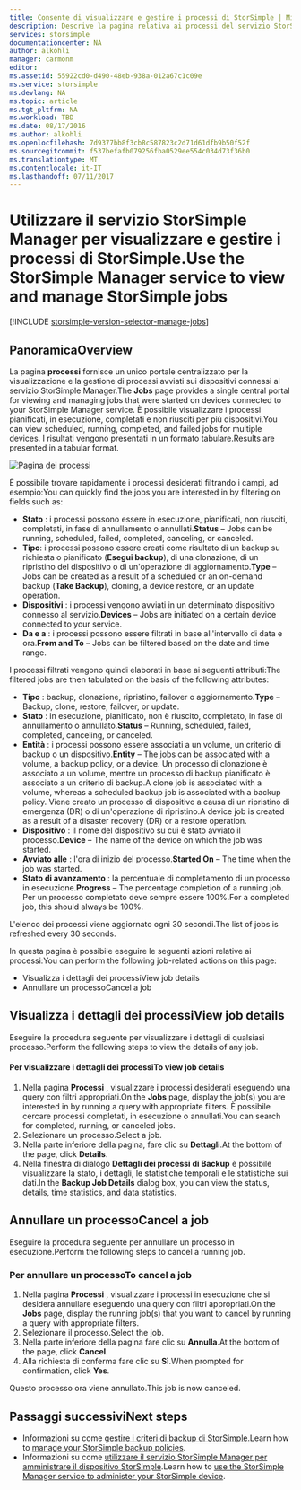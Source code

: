 ```yaml
---
title: Consente di visualizzare e gestire i processi di StorSimple | Microsoft Docs
description: Descrive la pagina relativa ai processi del servizio StorSimple Manager e come utilizzarlo per tenere traccia dei processi di backup recenti, correnti e pianificati.
services: storsimple
documentationcenter: NA
author: alkohli
manager: carmonm
editor: 
ms.assetid: 55922cd0-d490-48eb-938a-012a67c1c09e
ms.service: storsimple
ms.devlang: NA
ms.topic: article
ms.tgt_pltfrm: NA
ms.workload: TBD
ms.date: 08/17/2016
ms.author: alkohli
ms.openlocfilehash: 7d9377bb8f3cb8c587823c2d71d61dfb9b50f52f
ms.sourcegitcommit: f537befafb079256fba0529ee554c034d73f36b0
ms.translationtype: MT
ms.contentlocale: it-IT
ms.lasthandoff: 07/11/2017
---
```

# <a name="use-the-storsimple-manager-service-to-view-and-manage-storsimple-jobs"></a><span data-ttu-id="37185-103">Utilizzare il servizio StorSimple Manager per visualizzare e gestire i processi di StorSimple.</span><span class="sxs-lookup"><span data-stu-id="37185-103">Use the StorSimple Manager service to view and manage StorSimple jobs</span></span>
[!INCLUDE [storsimple-version-selector-manage-jobs](../../includes/storsimple-version-selector-manage-jobs.md)]

## <a name="overview"></a><span data-ttu-id="37185-104">Panoramica</span><span class="sxs-lookup"><span data-stu-id="37185-104">Overview</span></span>
<span data-ttu-id="37185-105">La pagina **processi** fornisce un unico portale centralizzato per la visualizzazione e la gestione di processi avviati sui dispositivi connessi al servizio StorSimple Manager.</span><span class="sxs-lookup"><span data-stu-id="37185-105">The **Jobs** page provides a single central portal for viewing and managing jobs that were started on devices connected to your StorSimple Manager service.</span></span> <span data-ttu-id="37185-106">È possibile visualizzare i processi pianificati, in esecuzione, completati e non riusciti per più dispositivi.</span><span class="sxs-lookup"><span data-stu-id="37185-106">You can view scheduled, running, completed, and failed jobs for multiple devices.</span></span> <span data-ttu-id="37185-107">I risultati vengono presentati in un formato tabulare.</span><span class="sxs-lookup"><span data-stu-id="37185-107">Results are presented in a tabular format.</span></span> 

![Pagina dei processi](./media/storsimple-manage-jobs/HCS_JobsPage.png)

<span data-ttu-id="37185-109">È possibile trovare rapidamente i processi desiderati filtrando i campi, ad esempio:</span><span class="sxs-lookup"><span data-stu-id="37185-109">You can quickly find the jobs you are interested in by filtering on fields such as:</span></span>

* <span data-ttu-id="37185-110">**Stato** : i processi possono essere in esecuzione, pianificati, non riusciti, completati, in fase di annullamento o annullati.</span><span class="sxs-lookup"><span data-stu-id="37185-110">**Status** – Jobs can be running, scheduled, failed, completed, canceling, or canceled.</span></span>
* <span data-ttu-id="37185-111">**Tipo**: i processi possono essere creati come risultato di un backup su richiesta o pianificato (**Esegui backup**), di una clonazione, di un ripristino del dispositivo o di un'operazione di aggiornamento.</span><span class="sxs-lookup"><span data-stu-id="37185-111">**Type** – Jobs can be created as a result of a scheduled or an on-demand backup (**Take Backup**), cloning, a device restore, or an update operation.</span></span>
* <span data-ttu-id="37185-112">**Dispositivi** : i processi vengono avviati in un determinato dispositivo connesso al servizio.</span><span class="sxs-lookup"><span data-stu-id="37185-112">**Devices** – Jobs are initiated on a certain device connected to your service.</span></span>
* <span data-ttu-id="37185-113">**Da e a** : i processi possono essere filtrati in base all'intervallo di data e ora.</span><span class="sxs-lookup"><span data-stu-id="37185-113">**From and To** – Jobs can be filtered based on the date and time range.</span></span>

<span data-ttu-id="37185-114">I processi filtrati vengono quindi elaborati in base ai seguenti attributi:</span><span class="sxs-lookup"><span data-stu-id="37185-114">The filtered jobs are then tabulated on the basis of the following attributes:</span></span>

* <span data-ttu-id="37185-115">**Tipo** : backup, clonazione, ripristino, failover o aggiornamento.</span><span class="sxs-lookup"><span data-stu-id="37185-115">**Type** – Backup, clone, restore, failover, or update.</span></span>
* <span data-ttu-id="37185-116">**Stato** : in esecuzione, pianificato, non è riuscito, completato, in fase di annullamento o annullato.</span><span class="sxs-lookup"><span data-stu-id="37185-116">**Status** – Running, scheduled, failed, completed, canceling, or canceled.</span></span>
* <span data-ttu-id="37185-117">**Entità** : i processi possono essere associati a un volume, un criterio di backup o un dispositivo.</span><span class="sxs-lookup"><span data-stu-id="37185-117">**Entity** – The jobs can be associated with a volume, a backup policy, or a device.</span></span> <span data-ttu-id="37185-118">Un processo di clonazione è associato a un volume, mentre un processo di backup pianificato è associato a un criterio di backup.</span><span class="sxs-lookup"><span data-stu-id="37185-118">A clone job is associated with a volume, whereas a scheduled backup job is associated with a backup policy.</span></span> <span data-ttu-id="37185-119">Viene creato un processo di dispositivo a causa di un ripristino di emergenza (DR) o di un'operazione di ripristino.</span><span class="sxs-lookup"><span data-stu-id="37185-119">A device job is created as a result of a disaster recovery (DR) or a restore operation.</span></span>
* <span data-ttu-id="37185-120">**Dispositivo** : il nome del dispositivo su cui è stato avviato il processo.</span><span class="sxs-lookup"><span data-stu-id="37185-120">**Device** – The name of the device on which the job was started.</span></span>
* <span data-ttu-id="37185-121">**Avviato alle** : l'ora di inizio del processo.</span><span class="sxs-lookup"><span data-stu-id="37185-121">**Started On** – The time when the job was started.</span></span>
* <span data-ttu-id="37185-122">**Stato di avanzamento** : la percentuale di completamento di un processo in esecuzione.</span><span class="sxs-lookup"><span data-stu-id="37185-122">**Progress** – The percentage completion of a running job.</span></span> <span data-ttu-id="37185-123">Per un processo completato deve sempre essere 100%.</span><span class="sxs-lookup"><span data-stu-id="37185-123">For a completed job, this should always be 100%.</span></span>

<span data-ttu-id="37185-124">L'elenco dei processi viene aggiornato ogni 30 secondi.</span><span class="sxs-lookup"><span data-stu-id="37185-124">The list of jobs is refreshed every 30 seconds.</span></span>

<span data-ttu-id="37185-125">In questa pagina è possibile eseguire le seguenti azioni relative ai processi:</span><span class="sxs-lookup"><span data-stu-id="37185-125">You can perform the following job-related actions on this page:</span></span>

* <span data-ttu-id="37185-126">Visualizza i dettagli dei processi</span><span class="sxs-lookup"><span data-stu-id="37185-126">View job details</span></span>
* <span data-ttu-id="37185-127">Annullare un processo</span><span class="sxs-lookup"><span data-stu-id="37185-127">Cancel a job</span></span>

## <a name="view-job-details"></a><span data-ttu-id="37185-128">Visualizza i dettagli dei processi</span><span class="sxs-lookup"><span data-stu-id="37185-128">View job details</span></span>
<span data-ttu-id="37185-129">Eseguire la procedura seguente per visualizzare i dettagli di qualsiasi processo.</span><span class="sxs-lookup"><span data-stu-id="37185-129">Perform the following steps to view the details of any job.</span></span>

#### <a name="to-view-job-details"></a><span data-ttu-id="37185-130">Per visualizzare i dettagli dei processi</span><span class="sxs-lookup"><span data-stu-id="37185-130">To view job details</span></span>
1. <span data-ttu-id="37185-131">Nella pagina **Processi** , visualizzare i processi desiderati eseguendo una query con filtri appropriati.</span><span class="sxs-lookup"><span data-stu-id="37185-131">On the **Jobs** page, display the job(s) you are interested in by running a query with appropriate filters.</span></span> <span data-ttu-id="37185-132">È possibile cercare processi completati, in esecuzione o annullati.</span><span class="sxs-lookup"><span data-stu-id="37185-132">You can search for completed, running, or canceled jobs.</span></span>
2. <span data-ttu-id="37185-133">Selezionare un processo.</span><span class="sxs-lookup"><span data-stu-id="37185-133">Select a job.</span></span>
3. <span data-ttu-id="37185-134">Nella parte inferiore della pagina, fare clic su **Dettagli**.</span><span class="sxs-lookup"><span data-stu-id="37185-134">At the bottom of the page, click **Details**.</span></span>
4. <span data-ttu-id="37185-135">Nella finestra di dialogo **Dettagli dei processi di Backup** è possibile visualizzare la stato, i dettagli, le statistiche temporali e le statistiche sui dati.</span><span class="sxs-lookup"><span data-stu-id="37185-135">In the **Backup Job Details** dialog box, you can view the status, details, time statistics, and data statistics.</span></span>

## <a name="cancel-a-job"></a><span data-ttu-id="37185-136">Annullare un processo</span><span class="sxs-lookup"><span data-stu-id="37185-136">Cancel a job</span></span>
<span data-ttu-id="37185-137">Eseguire la procedura seguente per annullare un processo in esecuzione.</span><span class="sxs-lookup"><span data-stu-id="37185-137">Perform the following steps to cancel a running job.</span></span>

### <a name="to-cancel-a-job"></a><span data-ttu-id="37185-138">Per annullare un processo</span><span class="sxs-lookup"><span data-stu-id="37185-138">To cancel a job</span></span>
1. <span data-ttu-id="37185-139">Nella pagina **Processi** , visualizzare i processi in esecuzione che si desidera annullare eseguendo una query con filtri appropriati.</span><span class="sxs-lookup"><span data-stu-id="37185-139">On the **Jobs** page, display the running job(s) that you want to cancel by running a query with appropriate filters.</span></span>
2. <span data-ttu-id="37185-140">Selezionare il processo.</span><span class="sxs-lookup"><span data-stu-id="37185-140">Select the job.</span></span>
3. <span data-ttu-id="37185-141">Nella parte inferiore della pagina fare clic su **Annulla**.</span><span class="sxs-lookup"><span data-stu-id="37185-141">At the bottom of the page, click **Cancel**.</span></span>
4. <span data-ttu-id="37185-142">Alla richiesta di conferma fare clic su **Sì**.</span><span class="sxs-lookup"><span data-stu-id="37185-142">When prompted for confirmation, click **Yes**.</span></span>

<span data-ttu-id="37185-143">Questo processo ora viene annullato.</span><span class="sxs-lookup"><span data-stu-id="37185-143">This job is now canceled.</span></span>

## <a name="next-steps"></a><span data-ttu-id="37185-144">Passaggi successivi</span><span class="sxs-lookup"><span data-stu-id="37185-144">Next steps</span></span>
* <span data-ttu-id="37185-145">Informazioni su come [gestire i criteri di backup di StorSimple](storsimple-manage-backup-policies.md).</span><span class="sxs-lookup"><span data-stu-id="37185-145">Learn how to [manage your StorSimple backup policies](storsimple-manage-backup-policies.md).</span></span>
* <span data-ttu-id="37185-146">Informazioni su come [utilizzare il servizio StorSimple Manager per amministrare il dispositivo StorSimple](storsimple-manager-service-administration.md).</span><span class="sxs-lookup"><span data-stu-id="37185-146">Learn how to [use the StorSimple Manager service to administer your StorSimple device](storsimple-manager-service-administration.md).</span></span>

